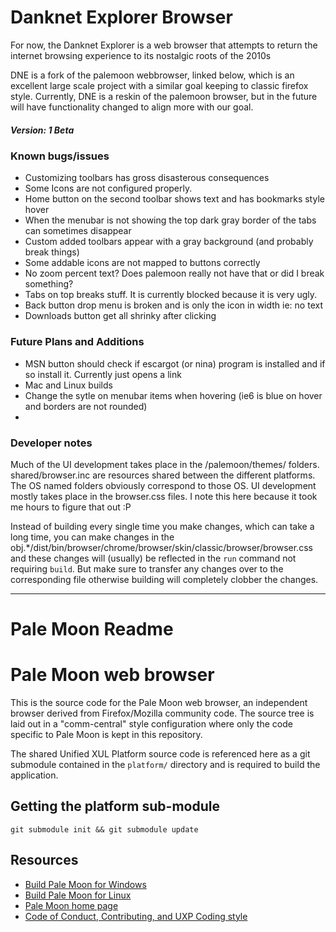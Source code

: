 # Danknet Explorer Browser
For now, the Danknet Explorer is a web browser that attempts to return the internet browsing experience to its nostalgic roots of the 2010s

DNE is a fork of the palemoon webbrowser, linked below, which is an excellent large scale project with a similar goal keeping to classic firefox style.  Currently, DNE is a reskin of the palemoon browser, but in the future will have functionality changed to align more with our goal.

##### Version: 1 Beta
### Known bugs/issues

- Customizing toolbars has gross disasterous consequences
- Some Icons are not configured properly.
- Home button on the second toolbar shows text and has bookmarks style hover
- When the menubar is not showing the top dark gray border of the tabs can sometimes disappear
- Custom added toolbars appear with a gray background (and probably break things)
- Some addable icons are not mapped to buttons correctly
- No zoom percent text?  Does palemoon really not have that or did I break something?
- Tabs on top breaks stuff.  It is currently blocked because it is very ugly.
- Back button drop menu is broken and is only the icon in width ie: no text
- Downloads button get all shrinky after clicking

### Future Plans and Additions
- MSN button should check if escargot (or nina) program is installed and if so install it.  Currently just opens a link
- Mac and Linux builds
- Change the sytle on menubar items when hovering (ie6 is blue on hover and borders are not rounded)
- 

### Developer notes
Much of the UI development takes place in the /palemoon/themes/ folders.  shared/browser.inc are resources shared between the different platforms.  The OS named folders obviously correspond to those OS.  UI development mostly takes place in the browser.css files.  I note this here because it took me hours to figure that out :P

Instead of building every single time you make changes, which can take a long time, you can make changes in the obj.*/dist/bin/browser/chrome/browser/skin/classic/browser/browser.css and these changes will (usually) be reflected in the ``run`` command not requiring ``build``.  But make sure to transfer any changes over to the corresponding file otherwise building will completely clobber the changes.

_ _ _
# Pale Moon Readme

# Pale Moon web browser

This is the source code for the Pale Moon web browser, an independent browser derived from Firefox/Mozilla community code. The source tree is
laid out in a "comm-central" style configuration where only the code specific to Pale Moon is kept in this repository.

The shared Unified XUL Platform source code is referenced here as a git submodule contained in the `platform/` directory and is required to build the application.

## Getting the platform sub-module
`git submodule init && git submodule update`

## Resources

 * [Build Pale Moon for Windows](https://developer.palemoon.org/build/windows/)
 * [Build Pale Moon for Linux](https://developer.palemoon.org/build/linux/)
 * [Pale Moon home page](http://www.palemoon.org/)
 * [Code of Conduct, Contributing, and UXP Coding style](https://repo.palemoon.org/MoonchildProductions/UXP/src/branch/master/docs)
